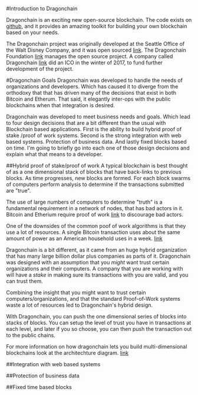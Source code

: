 #Introduction to Dragonchain

Dragonchain is an exciting new open-source blockchain. The code exists on [github](https://github.com/dragonchain/dragonchain), and it provides an amazing toolkit for building your own blockchain based on your needs.

The Dragonchain project was originally developed at the Seattle Office of the Walt Disney Company, and it was open sourced [link](https://disney.github.io). The Dragonchain Foundation [link](https://dragonchain.github.io) manages the open source project. A company called Dragonchain [link](http://dragonchain.com) did an ICO in the winter of 2017, to fund further development of the project. 

#Dragonchain Goals 
Dragonchain was developed to handle the needs of organizations and developers. Which has caused it to diverge from the orthodoxy that that has driven many of the decisions that exist in both Bitcoin and Etherum. That said, it elegantly inter-ops with the public blockchains when that integration is desired. 

Dragonchain was developed to meet business needs and goals. Which lead to four design decisions that are a bit different than the usual with Blockchain based applications. First is the ability to build hybrid proof of stake /proof of work systems. Second is the strong integration with web based systems. Protection of business data. And lastly fixed blocks based on time. I'm going to briefly go into each one of those design decisions and explain what that means to a developer. 

##Hybrid proof of stake/proof of work
A typical blockchain is best thought of as a one dimensional stack of blocks that have back-links to previous blocks. As time progresses, new blocks are formed. For each block swarms of computers perform analysis to determine if the transactions submitted are "true". 

The use of large numbers of computers to determine "truth" is a fundamental requirement in a network of nodes, that has bad actors in it. Bitcoin and Etherium require proof of work [link](https://en.wikipedia.org/wiki/Proof-of-work_system) to discourage bad actors.    

One of the downsides of the common poof of work algorithms is that they use a lot of resources. A single Bitcoin transaction uses about the same amount of power as an American household uses in a week. [link](https://motherboard.vice.com/en_us/article/ywbbpm/bitcoin-mining-electricity-consumption-ethereum-energy-climate-change)

Dragonchain is a bit different, as it came from an huge hybrid organization that has many large billion dollar plus companies as parts of it. Dragonchain was designed with an assumption that you *might* want trust certain organizations and their computers. A company that you are working with will have a *stake* in making sure its transactions with you are valid, and you can trust them. 

Combining the insight that you might want to trust certain computers/organizations, and that the standard Proof-of-Work systems waste a lot of resources led to Dragonchain's hybrid design. 

With Dragonchain, you can push the one dimensional series of blocks into stacks of blocks. You can setup the level of trust you have in transactions at each level, and later if you so choose, you can then push the transaction out to the public chains. 

For more information on how dragonchain lets you build multi-dimensional blockchains look at the architechture diagram. [link](https://dragonchain.github.io/architecture#verification-and-consensus)

##Integration with web based systems


##Protection of business data 

##Fixed time based blocks





